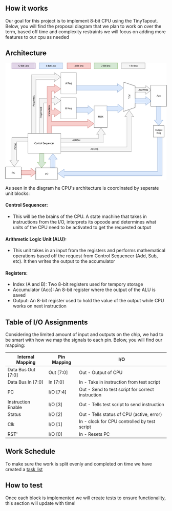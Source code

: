 <!---

This file is used to generate your project datasheet. Please fill in the information below and delete any unused
sections.

You can also include images in this folder and reference them in the markdown. Each image must be less than
512 kb in size, and the combined size of all images must be less than 1 MB.
-->

## How it works
Our goal for this project is to implement 8-bit CPU using the TinyTapout. Below, you will find the proposal diagram that we plan to work on over the term, based off time and complexity restraints we will focus on adding more features to our cpu as needed

## Architecture

![Block Diagram](8BitCPUDiagram.png "Block Diagram")

As seen in the diagram he CPU's architecture is coordinated by seperate unit blocks:

#### Control Sequencer: 
- This will be the brains of the CPU. A state machine that takes in instructions from the I/O, interprets its opcode and determines what units of the CPU need to be activated to get the requested output

#### Arithmetic Logic Unit (ALU):
- This unit takes in an input from the registers and performs mathematical operations based off the request from Control Sequencer (Add, Sub, etc). It then writes the output to the accumulator 

#### Registers:
- Index (A and B): Two 8-bit registers used for tempory storage
- Accumulator (Acc): An 8-bit register where the output of the ALU is saved
- Output: An 8-bit register used to hold the value of the output while CPU works on next instruction

## Table of I/O Assignments

Considering the limited amount of input and outputs on the chip, we had to be smart with how we map the signals to each pin. Below, you will find our mapping:

| Internal Mapping | Pin Mapping | I/O |
| ---------------- | ----------- | --- |
| Data Bus Out [7:0] | Out [7:0] | Out - Output of CPU |
| Data Bus In [7:0] | In [7:0] | In - Take in instruction from test script |
| PC | I/O [7:4] | Out - Send to test script for correct instruction |
| Instruction Enable | I/O [3] | Out - Tells test script to send instruction |
| Status | I/O [2] | Out - Tells status of CPU (active, error) |
| Clk | I/O [1] | In - clock for CPU controlled by test script |
| RST' | I/O [0] | In - Resets PC |

## Work Schedule
To make sure the work is split evenly and completed on time we have created a [task list](https://docs.google.com/document/d/1KP0tjoMqJHFCxz07KbVXQsKxXqZ9zHIiKM25s_u11yU/)

## How to test
Once each block is implemented we will create tests to ensure functionality, this section will update with time!
